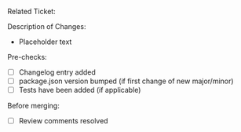 Related Ticket: 

Description of Changes:
* Placeholder text

Pre-checks:
* [ ] Changelog entry added
* [ ] package.json version bumped (if first change of new major/minor)
* [ ] Tests have been added (if applicable)

Before merging:
* [ ] Review comments resolved
